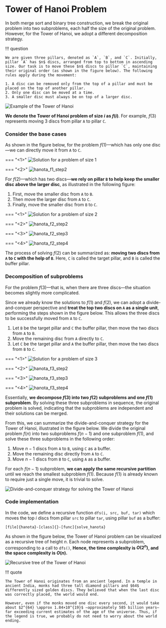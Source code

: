 # Tower of Hanoi Problem

In both merge sort and binary tree construction, we break the original problem into two subproblems, each half the size of the original problem. However, for the Tower of Hanoi, we adopt a different decomposition strategy.

!!! question

    We are given three pillars, denoted as `A`, `B`, and `C`. Initially, pillar `A` has $n$ discs, arranged from top to bottom in ascending size. Our task is to move these $n$ discs to pillar `C`, maintaining their original order (as shown in the figure below). The following rules apply during the movement:
    
    1. A disc can be removed only from the top of a pillar and must be placed on the top of another pillar.
    2. Only one disc can be moved at a time.
    3. A smaller disc must always be on top of a larger disc.

![Example of the Tower of Hanoi](hanota_problem.assets/hanota_example.png)

**We denote the Tower of Hanoi problem of size $i$ as $f(i)$**. For example, $f(3)$ represents moving $3$ discs from pillar `A` to pillar `C`.

### Consider the base cases

As shown in the figure below, for the problem $f(1)$—which has only one disc—we can directly move it from `A` to `C`.

=== "<1>"
    ![Solution for a problem of size 1](hanota_problem.assets/hanota_f1_step1.png)

=== "<2>"
    ![hanota_f1_step2](hanota_problem.assets/hanota_f1_step2.png)

For $f(2)$—which has two discs—**we rely on pillar `B` to help keep the smaller disc above the larger disc**, as illustrated in the following figure:

1. First, move the smaller disc from `A` to `B`.
2. Then move the larger disc from `A` to `C`.
3. Finally, move the smaller disc from `B` to `C`.

=== "<1>"
    ![Solution for a problem of size 2](hanota_problem.assets/hanota_f2_step1.png)

=== "<2>"
    ![hanota_f2_step2](hanota_problem.assets/hanota_f2_step2.png)

=== "<3>"
    ![hanota_f2_step3](hanota_problem.assets/hanota_f2_step3.png)

=== "<4>"
    ![hanota_f2_step4](hanota_problem.assets/hanota_f2_step4.png)

The process of solving $f(2)$ can be summarized as: **moving two discs from `A` to `C` with the help of `B`**. Here, `C` is called the target pillar, and `B` is called the buffer pillar.

### Decomposition of subproblems

For the problem $f(3)$—that is, when there are three discs—the situation becomes slightly more complicated.

Since we already know the solutions to $f(1)$ and $f(2)$, we can adopt a divide-and-conquer perspective and **treat the top two discs on `A` as a single unit**, performing the steps shown in the figure below. This allows the three discs to be successfully moved from `A` to `C`.

1. Let `B` be the target pillar and `C` the buffer pillar, then move the two discs from `A` to `B`.
2. Move the remaining disc from `A` directly to `C`.
3. Let `C` be the target pillar and `A` the buffer pillar, then move the two discs from `B` to `C`.

=== "<1>"
    ![Solution for a problem of size 3](hanota_problem.assets/hanota_f3_step1.png)

=== "<2>"
    ![hanota_f3_step2](hanota_problem.assets/hanota_f3_step2.png)

=== "<3>"
    ![hanota_f3_step3](hanota_problem.assets/hanota_f3_step3.png)

=== "<4>"
    ![hanota_f3_step4](hanota_problem.assets/hanota_f3_step4.png)

Essentially, **we decompose $f(3)$ into two $f(2)$ subproblems and one $f(1)$ subproblem**. By solving these three subproblems in sequence, the original problem is solved, indicating that the subproblems are independent and their solutions can be merged.

From this, we can summarize the divide-and-conquer strategy for the Tower of Hanoi, illustrated in the figure below. We divide the original problem $f(n)$ into two subproblems $f(n-1)$ and one subproblem $f(1)$, and solve these three subproblems in the following order:

1. Move $n-1$ discs from `A` to `B`, using `C` as a buffer. 
2. Move the remaining disc directly from `A` to `C`.
3. Move $n-1$ discs from `B` to `C`, using `A` as a buffer. 

For each $f(n-1)$ subproblem, **we can apply the same recursive partition** until we reach the smallest subproblem $f(1)$. Because $f(1)$ is already known to require just a single move, it is trivial to solve.

![Divide-and-conquer strategy for solving the Tower of Hanoi](hanota_problem.assets/hanota_divide_and_conquer.png)

### Code implementation

In the code, we define a recursive function `dfs(i, src, buf, tar)` which moves the top $i$ discs from pillar `src` to pillar `tar`, using pillar `buf` as a buffer:

```src
[file]{hanota}-[class]{}-[func]{solve_hanota}
```

As shown in the figure below, the Tower of Hanoi problem can be visualized as a recursive tree of height $n$. Each node represents a subproblem, corresponding to a call to `dfs()`, **Hence, the time complexity is $O(2^n)$, and the space complexity is $O(n)$.**

![Recursive tree of the Tower of Hanoi](hanota_problem.assets/hanota_recursive_tree.png)

!!! quote

    The Tower of Hanoi originates from an ancient legend. In a temple in ancient India, monks had three tall diamond pillars and $64$ differently sized golden discs. They believed that when the last disc was correctly placed, the world would end.

    However, even if the monks moved one disc every second, it would take about $2^{64} \approx 1.84×10^{19}$ —approximately 585 billion years—far exceeding current estimates of the age of the universe. Thus, if the legend is true, we probably do not need to worry about the world ending.
